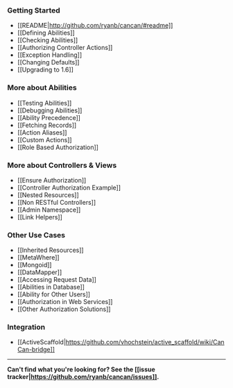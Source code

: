 ### Getting Started

* [[README|http://github.com/ryanb/cancan/#readme]]
* [[Defining Abilities]]
* [[Checking Abilities]]
* [[Authorizing Controller Actions]]
* [[Exception Handling]]
* [[Changing Defaults]]
* [[Upgrading to 1.6]]


### More about Abilities

* [[Testing Abilities]]
* [[Debugging Abilities]]
* [[Ability Precedence]]
* [[Fetching Records]]
* [[Action Aliases]]
* [[Custom Actions]]
* [[Role Based Authorization]]


### More about Controllers & Views

* [[Ensure Authorization]]
* [[Controller Authorization Example]]
* [[Nested Resources]]
* [[Non RESTful Controllers]]
* [[Admin Namespace]]
* [[Link Helpers]]


### Other Use Cases

* [[Inherited Resources]]
* [[MetaWhere]]
* [[Mongoid]]
* [[DataMapper]]
* [[Accessing Request Data]]
* [[Abilities in Database]]
* [[Ability for Other Users]]
* [[Authorization in Web Services]]
* [[Other Authorization Solutions]]

### Integration

* [[ActiveScaffold|https://github.com/vhochstein/active_scaffold/wiki/CanCan-bridge]]

***



**Can't find what you're looking for? See the [[issue tracker|https://github.com/ryanb/cancan/issues]].**